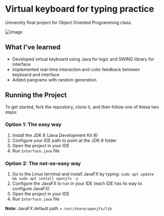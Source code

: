 # Virtual keyboard for typing practice
University final project for Object Oriented Programming class.

![image](https://user-images.githubusercontent.com/12193814/87873657-b3af2280-c999-11ea-930c-459acc756a76.png)

## What I've learned

- Developed virtual keyboard using Java for logic and SWING library for interface
- Implemented real-time interaction and color feedback between keyboard and interface
- Added pangrams with random generation

## Running the Project

To get started, fork the repository, clone it, and then follow one of these two steps:

### Option 1: The easy way

1. Install the JDK 8 (Java Development Kit 8)
2. Configure your IDE path to point at the JDK 8 folder
3. Open the project in your IDE
4. Run ```Interface.java``` file

### Option 2: The not-so-easy way

1. Go to the Linux terminal and install JavaFX by typing: ```sudo apt update && sudo apt install openjfx -y```
2. Configure the JavaFX to run in your IDE (each IDE has its way to configure JavaFX)
3. Open the project in your IDE
4. Run ```Interface.java``` file

**Note:** JavaFX default path = ```/usr/share/openjfx/lib```
